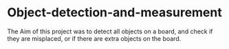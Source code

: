 # Object-detection-and-measurement

The Aim of this project was to detect all objects on a board, and check if they are misplaced, or if there are extra objects on the board.
